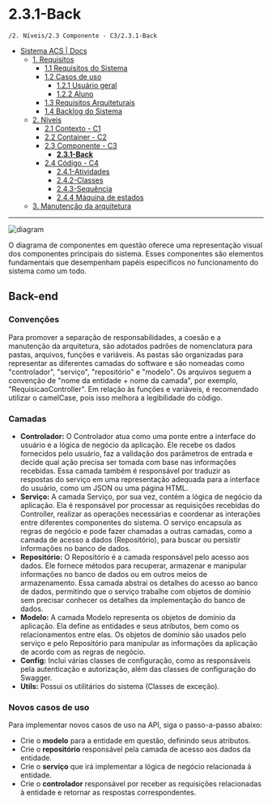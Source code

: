 # 2.3.1-Back

`/2. Níveis/2.3 Componente - C3/2.3.1-Back`

* [Sistema ACS | Docs](../../../README.md)
  * [1. Requisitos](../../../1.%20Requisitos/README.md)
    * [1.1 Requisitos do Sistema](../../../1.%20Requisitos/1.1%20Requisitos%20do%20Sistema/README.md)
    * [1.2 Casos de uso](../../../1.%20Requisitos/1.2%20Casos%20de%20uso/README.md)
      * [1.2.1 Usuário geral](../../../1.%20Requisitos/1.2%20Casos%20de%20uso/1.2.1%20Usu%C3%A1rio%20geral/README.md)
      * [1.2.2 Aluno](../../../1.%20Requisitos/1.2%20Casos%20de%20uso/1.2.2%20Aluno/README.md)
    * [1.3 Requisitos Arquiteturais](../../../1.%20Requisitos/1.3%20Requisitos%20Arquiteturais/README.md)
    * [1.4 Backlog do Sistema](../../../1.%20Requisitos/1.4%20Backlog%20do%20Sistema/README.md)
  * [2. Níveis](../../../2.%20N%C3%ADveis/README.md)
    * [2.1 Contexto - C1](../../../2.%20N%C3%ADveis/2.1%20Contexto%20-%20C1/README.md)
    * [2.2 Container - C2](../../../2.%20N%C3%ADveis/2.2%20Container%20-%20C2/README.md)
    * [2.3 Componente - C3](../../../2.%20N%C3%ADveis/2.3%20Componente%20-%20C3/README.md)
      * [**2.3.1-Back**](../../../2.%20N%C3%ADveis/2.3%20Componente%20-%20C3/2.3.1-Back/README.md)
    * [2.4 Código - C4](../../../2.%20N%C3%ADveis/2.4%20C%C3%B3digo%20-%20C4/README.md)
      * [2.4.1-Atividades](../../../2.%20N%C3%ADveis/2.4%20C%C3%B3digo%20-%20C4/2.4.1-Atividades/README.md)
      * [2.4.2-Classes](../../../2.%20N%C3%ADveis/2.4%20C%C3%B3digo%20-%20C4/2.4.2-Classes/README.md)
      * [2.4.3-Sequência](../../../2.%20N%C3%ADveis/2.4%20C%C3%B3digo%20-%20C4/2.4.3-Sequ%C3%AAncia/README.md)
      * [2.4.4 Máquina de estados](../../../2.%20N%C3%ADveis/2.4%20C%C3%B3digo%20-%20C4/2.4.4%20M%C3%A1quina%20de%20estados/README.md)
  * [3. Manutenção da arquitetura](../../../3.%20Manuten%C3%A7%C3%A3o%20da%20arquitetura/README.md)

---

![diagram](https://www.plantuml.com/plantuml/svg/0/bPNDRjim3CVlVWekEQUNOHYM0KC3PnjsA5guAtOOWe6nc4IO9NgINAmRzZ0zzRHJi2VmYussazXkadxe4alyanH_efHJ7z25mcGmrRXqQ13Ybp22c4tEbcmW7xq8Ap84FiUKCfn7aML5CFZWs8RHUwi6W1uMrGo6-7gEhzx0xoZw4qNYy1sN8frSVAf5cEkE16GiE5FaO719xbgNTrpBV3L96OPVLZhGHbcDhx4aSPpH92Nl-RBHpLfxGZyAxNMA79CBUY5Vwa7PlkqXHykodNQ3t-hvyAF3cvsa6XViVQ418IlNIua4WilIibodca5nJ-kr3sJmPBT8LjLvwWM1sAMqAL-svcfGQJj_55R7zp2mhdsluawcOrLFGe6YCmo50IsTummfNTuwALeQoL5FZOra8JqbIA3mnKRPOklfHVCiL0dbx7KernAqPkMQ1QwIxBEwyWMA9Mb51o4TjdTQvg1W2x6pXMCG4_9oxtnvUqqPv7Ai2_mbvOWpv-Iml2l_oOtiWI68awkf984vMharig1a9_vfdAPiohzsmqYnqVOWdpEvyXdFAf6fFrlJzFDvlQu2Tv597VAsp9gwcyaUa4s-up1oSPNUmKeilreA8m-vqpRLEUfx9DXlU-Inukl7QkJqSXL6etVLkzGOkXTArdSFKQOjZULvl7aRw6SOpxE2O2nDsvIqbOb7hykEU-qdgtqRJ5t7wkj4eL-HwWKnQ7LUPFVoIn0vXMVxTpTTnMXE-2bXpfCpUUXFXR7yXVm7)

O diagrama de componentes em questão oferece uma representação visual dos componentes principais do sistema. Esses componentes são elementos fundamentais que desempenham papéis específicos no funcionamento do sistema como um todo.

## Back-end
### Convenções
Para promover a separação de responsabilidades, a coesão e a manutenção da arquitetura, são adotados padrões de nomenclatura para pastas, arquivos, funções e variáveis. As pastas são organizadas para representar as diferentes camadas do software e são nomeadas como "controlador", "serviço", "repositório" e "modelo". Os arquivos seguem a convenção de "nome da entidade + nome da camada", por exemplo, "RequisicaoController". Em relação às funções e variáveis, é recomendado utilizar o camelCase, pois isso melhora a legibilidade do código.

### Camadas
* **Controlador:** O Controlador atua como uma ponte entre a interface do usuário e a lógica de negócio da aplicação. Ele recebe os dados fornecidos pelo usuário, faz a validação dos parâmetros de entrada e decide qual ação precisa ser tomada com base nas informações recebidas. Essa camada também é responsável por traduzir as respostas do serviço em uma representação adequada para a interface do usuário, como um JSON ou uma página HTML.
* **Serviço:** A camada Serviço, por sua vez, contém a lógica de negócio da aplicação. Ela é responsável por processar as requisições recebidas do Controller, realizar as operações necessárias e coordenar as interações entre diferentes componentes do sistema. O serviço encapsula as regras de negócio e pode fazer chamadas a outras camadas, como a camada de acesso a dados (Repositório), para buscar ou persistir informações no banco de dados.
* **Repositório:** O Repositório é a camada responsável pelo acesso aos dados. Ele fornece métodos para recuperar, armazenar e manipular informações no banco de dados ou em outros meios de armazenamento. Essa camada abstrai os detalhes do acesso ao banco de dados, permitindo que o serviço trabalhe com objetos de domínio sem precisar conhecer os detalhes da implementação do banco de dados.
* **Modelo:** A camada Modelo representa os objetos de domínio da aplicação. Ela define as entidades e seus atributos, bem como os relacionamentos entre elas. Os objetos de domínio são usados pelo serviço e pelo Repositório para manipular as informações da aplicação de acordo com as regras de negócio.
* **Config:** Inclui várias classes de configuração, como as responsáveis pela autenticação e autorização, além das classes de configuração do Swagger.
* **Utils:** Possui os utilitários do sistema (Classes de exceção).

### Novos casos de uso
Para implementar novos casos de uso na API, siga o passo-a-passo abaixo:

* Crie o **modelo** para a entidade em questão, definindo seus atributos.
* Crie o **repositório** responsável pela camada de acesso aos dados da entidade.
* Crie o **serviço** que irá implementar a lógica de negócio relacionada à entidade.
* Crie o **controlador** responsável por receber as requisições relacionadas à entidade e retornar as respostas correspondentes.